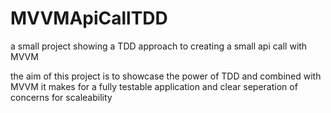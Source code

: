 # MVVMApiCallTDD
a small project showing a TDD approach to creating a small api call with MVVM

the aim of this project is to showcase the power of TDD and combined with MVVM it makes for a fully testable application
and clear seperation of concerns for scaleability
